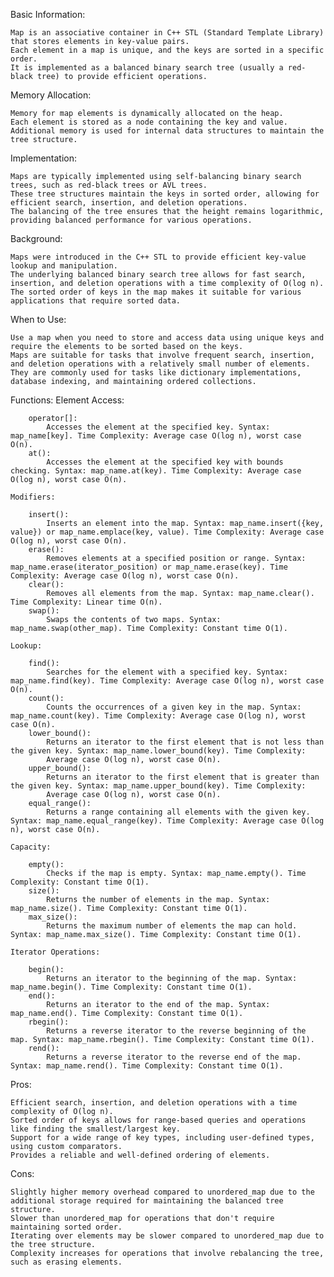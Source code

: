 Basic Information:

    Map is an associative container in C++ STL (Standard Template Library) that stores elements in key-value pairs.
    Each element in a map is unique, and the keys are sorted in a specific order.
    It is implemented as a balanced binary search tree (usually a red-black tree) to provide efficient operations.

Memory Allocation:

    Memory for map elements is dynamically allocated on the heap.
    Each element is stored as a node containing the key and value.
    Additional memory is used for internal data structures to maintain the tree structure.

Implementation:

    Maps are typically implemented using self-balancing binary search trees, such as red-black trees or AVL trees.
    These tree structures maintain the keys in sorted order, allowing for efficient search, insertion, and deletion operations.
    The balancing of the tree ensures that the height remains logarithmic, providing balanced performance for various operations.

Background:

    Maps were introduced in the C++ STL to provide efficient key-value lookup and manipulation.
    The underlying balanced binary search tree allows for fast search, insertion, and deletion operations with a time complexity of O(log n).
    The sorted order of keys in the map makes it suitable for various applications that require sorted data.

When to Use:

    Use a map when you need to store and access data using unique keys and require the elements to be sorted based on the keys.
    Maps are suitable for tasks that involve frequent search, insertion, and deletion operations with a relatively small number of elements.
    They are commonly used for tasks like dictionary implementations, database indexing, and maintaining ordered collections.

Functions:
    Element Access:

        operator[]:
            Accesses the element at the specified key. Syntax: map_name[key]. Time Complexity: Average case O(log n), worst case O(n).
        at():
            Accesses the element at the specified key with bounds checking. Syntax: map_name.at(key). Time Complexity: Average case O(log n), worst case O(n).

    Modifiers:

        insert():
            Inserts an element into the map. Syntax: map_name.insert({key, value}) or map_name.emplace(key, value). Time Complexity: Average case O(log n), worst case O(n).
        erase():
            Removes elements at a specified position or range. Syntax: map_name.erase(iterator_position) or map_name.erase(key). Time Complexity: Average case O(log n), worst case O(n).
        clear():
            Removes all elements from the map. Syntax: map_name.clear(). Time Complexity: Linear time O(n).
        swap():
            Swaps the contents of two maps. Syntax: map_name.swap(other_map). Time Complexity: Constant time O(1).

    Lookup:

        find():
            Searches for the element with a specified key. Syntax: map_name.find(key). Time Complexity: Average case O(log n), worst case O(n).
        count():
            Counts the occurrences of a given key in the map. Syntax: map_name.count(key). Time Complexity: Average case O(log n), worst case O(n).
        lower_bound():
            Returns an iterator to the first element that is not less than the given key. Syntax: map_name.lower_bound(key). Time Complexity:
            Average case O(log n), worst case O(n).
        upper_bound():
            Returns an iterator to the first element that is greater than the given key. Syntax: map_name.upper_bound(key). Time Complexity:
            Average case O(log n), worst case O(n).
        equal_range():
            Returns a range containing all elements with the given key. Syntax: map_name.equal_range(key). Time Complexity: Average case O(log n), worst case O(n).

    Capacity:

        empty():
            Checks if the map is empty. Syntax: map_name.empty(). Time Complexity: Constant time O(1).
        size():
            Returns the number of elements in the map. Syntax: map_name.size(). Time Complexity: Constant time O(1).
        max_size():
            Returns the maximum number of elements the map can hold. Syntax: map_name.max_size(). Time Complexity: Constant time O(1).

    Iterator Operations:

        begin():
            Returns an iterator to the beginning of the map. Syntax: map_name.begin(). Time Complexity: Constant time O(1).
        end():
            Returns an iterator to the end of the map. Syntax: map_name.end(). Time Complexity: Constant time O(1).
        rbegin():
            Returns a reverse iterator to the reverse beginning of the map. Syntax: map_name.rbegin(). Time Complexity: Constant time O(1).
        rend():
            Returns a reverse iterator to the reverse end of the map. Syntax: map_name.rend(). Time Complexity: Constant time O(1). 

Pros:

    Efficient search, insertion, and deletion operations with a time complexity of O(log n).
    Sorted order of keys allows for range-based queries and operations like finding the smallest/largest key.
    Support for a wide range of key types, including user-defined types, using custom comparators.
    Provides a reliable and well-defined ordering of elements.

Cons:

    Slightly higher memory overhead compared to unordered_map due to the additional storage required for maintaining the balanced tree structure.
    Slower than unordered_map for operations that don't require maintaining sorted order.
    Iterating over elements may be slower compared to unordered_map due to the tree structure.
    Complexity increases for operations that involve rebalancing the tree, such as erasing elements.
    
